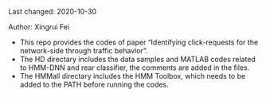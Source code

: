 Last changed: 2020-10-30

Author: Xingrui Fei

- This repo provides the codes of paper “Identifying click-requests for the network-side through traffic behavior”.
- The HD directary includes the data samples and MATLAB codes related to HMM-DNN and rear classifier, the comments are added in the files.
- The HMMall directary includes the HMM Toolbox, which needs to be added to the PATH before running the codes.